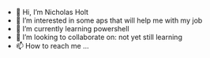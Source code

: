 - 👋 Hi, I’m Nicholas Holt
- 👀 I’m interested in some aps that will help me with my job
- 🌱 I’m currently learning powershell
- 💞️ I’m looking to collaborate on: not yet still learning
- 📫 How to reach me ...

<!---
naholt/naholt is a ✨ special ✨ repository because its `README.md` (this file) appears on your GitHub profile.
You can click the Preview link to take a look at your changes.
--->
